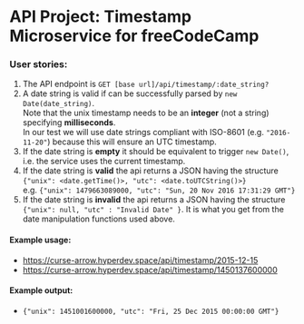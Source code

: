 
# API Project: Timestamp Microservice for freeCodeCamp

### User stories:

1. The API endpoint is `GET [base url]/api/timestamp/:date_string?`
2. A date string is valid if can be successfully parsed by `new Date(date_string)`.  
Note that the unix timestamp needs to be an **integer** (not a string) specifying **milliseconds**.  
In our test we will use date strings compliant with ISO-8601 (e.g. `"2016-11-20"`) because this will ensure an UTC timestamp.
3. If the date string is **empty** it should be equivalent to trigger `new Date()`, i.e. the service uses the current timestamp.
4. If the date string is **valid** the api returns a JSON having the structure  
`{"unix": <date.getTime()>, "utc": <date.toUTCString()>}`  
e.g. `{"unix": 1479663089000, "utc": "Sun, 20 Nov 2016 17:31:29 GMT"}`
5. If the date string is **invalid** the api returns a JSON having the structure  
  `{"unix": null, "utc" : "Invalid Date" }`. It is what you get from the date manipulation functions used above.

#### Example usage:
* https://curse-arrow.hyperdev.space/api/timestamp/2015-12-15
* https://curse-arrow.hyperdev.space/api/timestamp/1450137600000

#### Example output:
* `{"unix": 1451001600000, "utc": "Fri, 25 Dec 2015 00:00:00 GMT"}`
